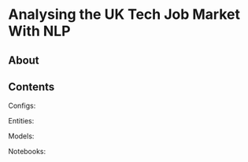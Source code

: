 # Analysing the UK Tech Job Market With NLP

## About

## Contents
Configs:

Entities:

Models:

Notebooks: